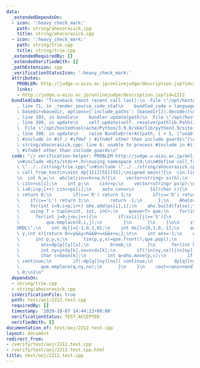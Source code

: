 ```yaml
---
data:
  _extendedDependsOn:
  - icon: ':heavy_check_mark:'
    path: string/ahocorasick.cpp
    title: string/ahocorasick.cpp
  - icon: ':heavy_check_mark:'
    path: string/trie.cpp
    title: string/trie.cpp
  _extendedRequiredBy: []
  _extendedVerifiedWith: []
  _pathExtension: cpp
  _verificationStatusIcon: ':heavy_check_mark:'
  attributes:
    PROBLEM: http://judge.u-aizu.ac.jp/onlinejudge/description.jsp?id=2212
    links:
    - http://judge.u-aizu.ac.jp/onlinejudge/description.jsp?id=2212
  bundledCode: "Traceback (most recent call last):\n  File \"/opt/hostedtoolcache/Python/3.9.0/x64/lib/python3.9/site-packages/onlinejudge_verify/documentation/build.py\"\
    , line 71, in _render_source_code_stat\n    bundled_code = language.bundle(stat.path,\
    \ basedir=basedir, options={'include_paths': [basedir]}).decode()\n  File \"/opt/hostedtoolcache/Python/3.9.0/x64/lib/python3.9/site-packages/onlinejudge_verify/languages/cplusplus.py\"\
    , line 193, in bundle\n    bundler.update(path)\n  File \"/opt/hostedtoolcache/Python/3.9.0/x64/lib/python3.9/site-packages/onlinejudge_verify/languages/cplusplus_bundle.py\"\
    , line 399, in update\n    self.update(self._resolve(pathlib.Path(included), included_from=path))\n\
    \  File \"/opt/hostedtoolcache/Python/3.9.0/x64/lib/python3.9/site-packages/onlinejudge_verify/languages/cplusplus_bundle.py\"\
    , line 398, in update\n    raise BundleErrorAt(path, i + 1, \"unable to process\
    \ #include in #if / #ifdef / #ifndef other than include guards\")\nonlinejudge_verify.languages.cplusplus_bundle.BundleErrorAt:\
    \ string/ahocorasick.cpp: line 6: unable to process #include in #if / #ifdef /\
    \ #ifndef other than include guards\n"
  code: "// verification-helper: PROBLEM http://judge.u-aizu.ac.jp/onlinejudge/description.jsp?id=2212\n\
    \n#include <bits/stdc++.h>\nusing namespace std;\n\n#define call_from_test\n#include\
    \ \"../../string/trie.cpp\"\n#include \"../../string/ahocorasick.cpp\"\n#undef\
    \ call_from_test\n\nint dp[111][55][55];\nsigned main(){\n  cin.tie(0);\n  ios::sync_with_stdio(0);\n\
    \n  int h,w;\n  while(cin>>h>>w,h){\n    vector<string> ss(h);\n    for(int i=0;i<h;i++)\
    \ cin>>ss[i];\n    int p;\n    cin>>p;\n    vector<string> ps(p);\n    for(int\
    \ i=0;i<p;i++) cin>>ps[i];\n    auto conv=\n      [&](char c){\n        if(c=='U')\
    \ return 0;\n        if(c=='R') return 1;\n        if(c=='D') return 2;\n    \
    \    if(c=='L') return 3;\n        return -1;\n      };\n    AhoCorasick<4> aho(conv);\n\
    \    for(int i=0;i<p;i++) aho.add(ps[i],i);\n    aho.build(false);\n\n    memset(dp,-1,sizeof(dp));\n\
    \    using T = tuple<int, int, int>;\n    queue<T> que;\n    for(int i=0;i<h;i++){\n\
    \      for(int j=0;j<w;j++){\n        if(ss[i][j]=='S'){\n          dp[0][i][j]=0;\n\
    \          que.emplace(0,i,j);\n        }\n      }\n    }\n\n    string base=\"\
    URDL\";\n    int dy[]={-1,0,1,0};\n    int dx[]={0,1,0,-1};\n    auto in=[&](int\
    \ y,int x){return 0<=y&&y<h&&0<=x&&x<w;};\n\n    int ans=-1;\n    while(!que.empty()){\n\
    \      int p,y,x;\n      tie(p,y,x)=que.front();que.pop();\n      if(ss[y][x]=='G'){\n\
    \        ans=dp[p][y][x];\n        break;\n      }\n      for(int k=0;k<4;k++){\n\
    \        int ny=y+dy[k],nx=x+dx[k];\n        if(!in(ny,nx)||ss[ny][nx]=='#') continue;\n\
    \        char c=base[k];\n        int q=aho.move(p,c);\n        if(aho.count(q))\
    \ continue;\n        if(~dp[q][ny][nx]) continue;\n        dp[q][ny][nx]=dp[p][y][x]+1;\n\
    \        que.emplace(q,ny,nx);\n      }\n    }\n    cout<<ans<<endl;\n  }\n  return\
    \ 0;\n}\n"
  dependsOn:
  - string/trie.cpp
  - string/ahocorasick.cpp
  isVerificationFile: true
  path: test/aoj/2212.test.cpp
  requiredBy: []
  timestamp: '2020-10-07 14:44:22+09:00'
  verificationStatus: TEST_ACCEPTED
  verifiedWith: []
documentation_of: test/aoj/2212.test.cpp
layout: document
redirect_from:
- /verify/test/aoj/2212.test.cpp
- /verify/test/aoj/2212.test.cpp.html
title: test/aoj/2212.test.cpp
---
```


